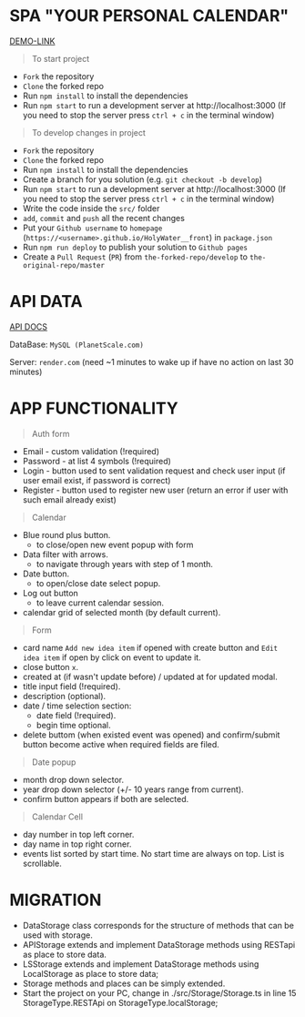 # SPA "YOUR PERSONAL CALENDAR"

[DEMO-LINK](https://thevovchik.github.io/HolyWater__front)

> To start project
- `Fork` the repository
- `Clone` the forked repo
- Run `npm install` to install the dependencies
- Run `npm start` to run a development server at http://localhost:3000 (If you need to stop the server press `ctrl + c` in the terminal window)

> To develop changes in project
- `Fork` the repository
- `Clone` the forked repo
- Run `npm install` to install the dependencies
- Create a branch for you solution (e.g. `git checkout -b develop`)
- Run `npm start` to run a development server at http://localhost:3000 (If you need to stop the server press `ctrl + c` in the terminal window)
- Write the code inside the `src/` folder
- `add`, `commit` and `push` all the recent changes
- Put your `Github username` to `homepage` (`https://<username>.github.io/HolyWater__front`) in `package.json`
- Run `npm run deploy` to publish your solution to `Github pages`
- Create a `Pull Request` (`PR`) from `the-forked-repo/develop` to `the-original-repo/master`

# API DATA

[API DOCS](https://holy-water.onrender.com/swagger)

DataBase: ```MySQL (PlanetScale.com)```

Server: ```render.com``` (need ~1 minutes to wake up if have no action on last 30 minutes)

# APP FUNCTIONALITY

> Auth form
- Email - custom validation (!required)
- Password - at list 4 symbols (!required)
- Login - button used to sent validation request and check user input (if user email exist, if password is correct)
- Register - button used to register new user (return an error if user with such email already exist)

> Calendar
- Blue round plus button.
  * to close/open new event popup with form
- Data filter with arrows.
  * to navigate through years with step of 1 month.
- Date button.
  * to open/close date select popup.
- Log out button
  * to leave current calendar session.
- calendar grid of selected month (by default current). 

> Form
- card name ```Add new idea item``` if opened with create button and ```Edit idea item``` if open by click on event to update it.
- close button ```x```.
- created at (if wasn't update before) / updated at for updated modal.
- title input field (!required).
- description (optional).
- date / time selection section:
  * date field (!required).
  * begin time optional.
- delete buttom (when existed event was opened) and confirm/submit button become active when required fields are filed.

> Date popup
- month drop down selector.
- year drop down selector (+/- 10 years range from current).
- confirm button appears if both are selected.

> Calendar Cell
- day number in top left corner.
- day name in top right corner.
- events list sorted by start time. No start time are always on top. List is scrollable.

# MIGRATION
- DataStorage class corresponds for the structure of methods that can be used with storage.
- APIStorage extends and implement DataStorage methods using RESTapi as place to store data.
- LSStorage extends and implement DataStorage methods using LocalStorage as place to store data;
- Storage methods and places can be simply extended.
- Start the project on your PC, change in ./src/Storage/Storage.ts in line 15 StorageType.RESTApi on StorageType.localStorage;
